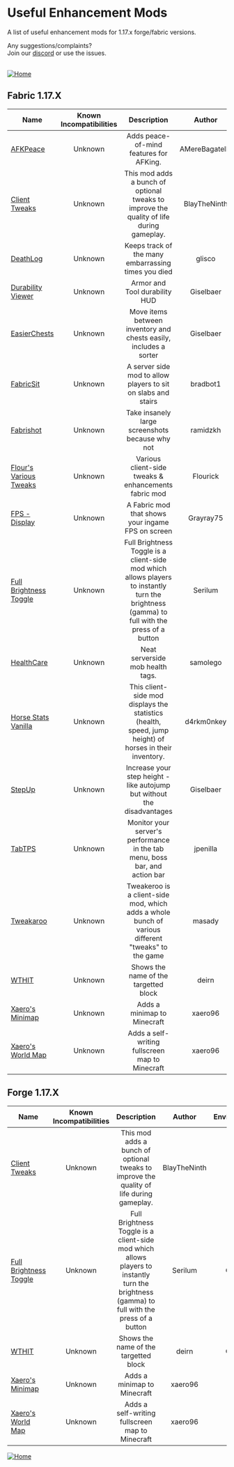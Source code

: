 # Useful Enhancement Mods
A list of useful enhancement mods for 1.17.x forge/fabric versions.

Any suggestions/complaints?<br>
Join our [discord](https://discord.gg/8nzHYhVUQS) or use the issues.<br><br>

[![Home](https://i.imgur.com/zGuelkW.png)](/README.md)

## Fabric 1.17.X

| Name | Known Incompatibilities | Description | Author | Environment | [Label](/README.md#labels) |
| --- | :---: | :---: | :---: | :---: | :---: |
| [AFKPeace](https://modrinth.com/mod/afkpeace) | Unknown | Adds peace-of-mind features for AFKing. | AMereBagatelle | Client | none | 
| [Client Tweaks](https://www.curseforge.com/minecraft/mc-mods/client-tweaks-fabric) | Unknown | This mod adds a bunch of optional tweaks to improve the quality of life during gameplay. | BlayTheNinth | Both | none |
| [DeathLog](https://modrinth.com/mod/deathlog) | Unknown | Keeps track of the many embarrassing times you died | glisco | Client | none |
| [Durability Viewer](https://modrinth.com/mod/durabilityviewer) | Unknown | Armor and Tool durability HUD | Giselbaer | Client | none |
| [EasierChests](https://modrinth.com/mod/easierchests) | Unknown | Move items between inventory and chests easily, includes a sorter | Giselbaer | Client | none |
| [FabricSit](https://modrinth.com/mod/sit) | Unknown | A server side mod to allow players to sit on slabs and stairs | bradbot1 | Server | none |
| [Fabrishot](https://modrinth.com/mod/fabrishot) | Unknown | Take insanely large screenshots because why not | ramidzkh | Client | none |
| [Flour's Various Tweaks](https://modrinth.com/mod/fvt) | Unknown | Various client-side tweaks & enhancements fabric mod | Flourick | Client | none |
| [FPS - Display](https://modrinth.com/mod/fpsdisplay) | Unknown | A Fabric mod that shows your ingame FPS on screen | Grayray75 | Client | none |
| [Full Brightness Toggle](https://www.curseforge.com/minecraft/mc-mods/full-brightness-toggle-fabric) | Unknown | Full Brightness Toggle is a client-side mod which allows players to instantly turn the brightness (gamma) to full with the press of a button | Serilum | Client | none |
| [HealthCare](https://modrinth.com/mod/healthcare) | Unknown | Neat serverside mob health tags. | samolego | Server | none |
| [Horse Stats Vanilla](https://modrinth.com/mod/horsestatsvanilla) | Unknown | This client-side mod displays the statistics (health, speed, jump height) of horses in their inventory. | d4rkm0nkey | Client | none |
| [StepUp](https://modrinth.com/mod/stepup) | Unknown | Increase your step height - like autojump but without the disadvantages | Giselbaer | Client | none |
| [TabTPS](https://modrinth.com/mod/tabtps) | Unknown | Monitor your server's performance in the tab menu, boss bar, and action bar | jpenilla | Server | none |
| [Tweakaroo](https://www.curseforge.com/minecraft/mc-mods/tweakeroo) | Unknown | Tweakeroo is a client-side mod, which adds a whole bunch of various different "tweaks" to the game | masady | Client | none |
| [WTHIT](https://modrinth.com/mod/wthit) | Unknown | Shows the name of the targetted block | deirn | Client | none |
| [Xaero's Minimap](https://www.curseforge.com/minecraft/mc-mods/xaeros-minimap) | Unknown | Adds a minimap to Minecraft | xaero96 | Both | none |
| [Xaero's World Map](https://www.curseforge.com/minecraft/mc-mods/xaeros-world-map) | Unknown | Adds a self-writing fullscreen map to Minecraft | xaero96 | Both | none |


## Forge 1.17.X

| Name | Known Incompatibilities | Description | Author | Environment | [Label](/README.md#labels) |
| --- | :---: | :---: | :---: | :---: | :---: |
| [Client Tweaks](https://www.curseforge.com/minecraft/mc-mods/client-tweaks) | Unknown | This mod adds a bunch of optional tweaks to improve the quality of life during gameplay. | BlayTheNinth | Both | none |
| [Full Brightness Toggle](https://www.curseforge.com/minecraft/mc-mods/full-brightness-toggle) | Unknown | Full Brightness Toggle is a client-side mod which allows players to instantly turn the brightness (gamma) to full with the press of a button | Serilum | Client | none |
| [WTHIT](https://modrinth.com/mod/wthit) | Unknown | Shows the name of the targetted block | deirn | Client | none |
| [Xaero's Minimap](https://www.curseforge.com/minecraft/mc-mods/xaeros-minimap) | Unknown | Adds a minimap to Minecraft | xaero96 | Both | none |
| [Xaero's World Map](https://www.curseforge.com/minecraft/mc-mods/xaeros-world-map) | Unknown | Adds a self-writing fullscreen map to Minecraft | xaero96 | Both | none |

[![Home](https://i.imgur.com/zGuelkW.png)](/README.md)
